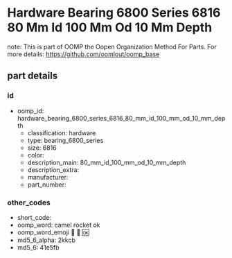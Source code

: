 # Hardware Bearing 6800 Series 6816 80 Mm Id 100 Mm Od 10 Mm Depth  

note: This is part of OOMP the Oopen Organization Method For Parts. For more details: https://github.com/oomlout/oomp_base

##  part details





### id
* oomp_id: hardware_bearing_6800_series_6816_80_mm_id_100_mm_od_10_mm_depth
  * classification: hardware
  * type: bearing_6800_series
  * size: 6816
  * color: 
  * description_main: 80_mm_id_100_mm_od_10_mm_depth
  * description_extra: 
  * manufacturer: 
  * part_number: 

### other_codes
* short_code: 
* oomp_word: camel rocket ok
* oomp_word_emoji :camel: :rocket: :ok:
* md5_6_alpha: 2kkcb
* md5_6: 41e5fb